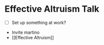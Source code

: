 # Effective Altruism Talk
- [ ] Set up something at work?
- Invite martino
- [[Effective Altruism]]


